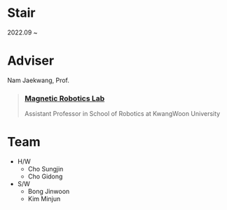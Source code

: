 # Stair

2022.09 ~

# Adviser

Nam Jaekwang, Prof.
> ### [Magnetic Robotics Lab](https://sites.google.com/view/magnetic-robotics/home?authuser=0)
> Assistant Professor in School of Robotics at KwangWoon University

# Team

- H/W
  - Cho Sungjin
  - Cho Gidong
- S/W
  - Bong Jinwoon
  - Kim Minjun
